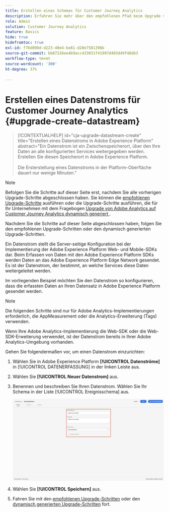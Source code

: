 ```yaml
---
title: Erstellen eines Schemas für Customer Journey Analytics
description: Erfahren Sie mehr über den empfohlenen Pfad beim Upgrade von Adobe Analytics auf Customer Journey Analytics
role: Admin
solution: Customer Journey Analytics
feature: Basics
hide: true
hidefromtoc: true
exl-id: f76d098d-d223-40e4-be81-d28e7581396b
source-git-commit: bb87226ee4b9acc433031f41997d403d49f48db3
workflow-type: tm+mt
source-wordcount: '300'
ht-degree: 37%

---
```


# Erstellen eines Datenstroms für Customer Journey Analytics {#upgrade-create-datastream}

<!-- markdownlint-disable MD034 -->

>[!CONTEXTUALHELP]
>id="cja-upgrade-datastream-create"
>title="Erstellen eines Datenstroms in Adobe Experience Platform"
>abstract="Ein Datenstrom ist ein Zwischenspeicherort, über den Ihre Daten an alle konfigurierten Services weitergegeben werden. Erstellen Sie diesen Speicherort in Adobe Experience Platform.<br><br>Die Ersterstellung eines Datenstroms in der Platform-Oberfläche dauert nur wenige Minuten."

<!-- markdownlint-enable MD034 -->

>[!NOTE]
> 
>Befolgen Sie die Schritte auf dieser Seite erst, nachdem Sie alle vorherigen Upgrade-Schritte abgeschlossen haben. Sie können die [empfohlenen Upgrade-Schritte](/help/getting-started/cja-upgrade/cja-upgrade-recommendations.md#recommended-upgrade-steps-for-most-organizations) ausführen oder die Upgrade-Schritte ausführen, die für Ihr Unternehmen mit dem Fragebogen [Upgrade von Adobe Analytics auf Customer Journey Analytics dynamisch generiert ](https://gigazelle.github.io/cja-ttv/).
>
>Nachdem Sie die Schritte auf dieser Seite abgeschlossen haben, folgen Sie den empfohlenen Upgrade-Schritten oder den dynamisch generierten Upgrade-Schritten.

<!-- Should we single source this instead of duplicate it? The following steps were copied from: /help/data-ingestion/aepwebsdk.md-->

Ein Datenstrom stellt die Server-seitige Konfiguration bei der Implementierung der Adobe Experience Platform Web- und Mobile-SDKs dar. Beim Erfassen von Daten mit den Adobe Experience Platform SDKs werden Daten an das Adobe Experience Platform Edge Network gesendet. Es ist der Datenstrom, der bestimmt, an welche Services diese Daten weitergeleitet werden.

Im vorliegenden Beispiel möchten Sie den Datenstrom so konfigurieren, dass die erfassten Daten an Ihren Datensatz in Adobe Experience Platform gesendet werden.

>[!NOTE]
>
>Die folgenden Schritte sind nur für Adobe Analytics-Implementierungen erforderlich, die AppMeasurement oder die Analytics-Erweiterung (Tags) verwenden.
>
>Wenn Ihre Adobe Analytics-Implementierung die Web-SDK oder die Web-SDK-Erweiterung verwendet, ist der Datenstrom bereits in Ihrer Adobe Analytics-Umgebung vorhanden.

Gehen Sie folgendermaßen vor, um einen Datenstrom einzurichten:

1. Wählen Sie in Adobe Experience Platform **[!UICONTROL Datenströme]** in [!UICONTROL DATENERFASSUNG] in der linken Leiste aus.

1. Wählen Sie **[!UICONTROL Neuer Datenstrom]** aus.

1. Benennen und beschreiben Sie Ihren Datenstrom. Wählen Sie Ihr Schema in der Liste [!UICONTROL Ereignisschema] aus.

   ![Neuer Datenstrom](assets/new-datastream.png)

1. Wählen Sie **[!UICONTROL Speichern]** aus.

1. Fahren Sie mit den [empfohlenen Upgrade-Schritten](/help/getting-started/cja-upgrade/cja-upgrade-recommendations.md#recommended-upgrade-steps-for-most-organizations) oder den [dynamisch generierten Upgrade-Schritten](https://gigazelle.github.io/cja-ttv/) fort.
